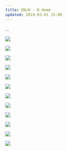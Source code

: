 ```yaml
---
title: DN/H - Đ Home
updated: 2019-03-01 15:00
---
```


...

![](/assets/DN/1.jpg)

![](/assets/DN/2.jpg)

![](/assets/DN/3.jpg)

![](/assets/DN/4.jpg)

![](/assets/DN/5.jpg)

![](/assets/DN/6.jpg)

![](/assets/DN/6_.jpg)

![](/assets/DN/7.jpg)

![](/assets/DN/8.jpg)

![](/assets/DN/9.jpg)

![](/assets/DN/10.jpg)

![](/assets/DN/11.jpg)





